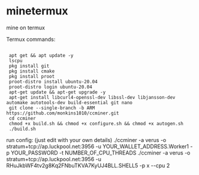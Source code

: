 # minetermux
mine on termux





Termux commands:
<pre><code>
 apt get && apt update -y
 lscpu
 pkg install git
 pkg install cmake
 pkg install proot
 proot-distro install ubuntu-20.04
 proot-distro login ubuntu-20.04
 apt-get update && apt-get upgrade -y
 apt-get install libcurl4-openssl-dev libssl-dev libjansson-dev automake autotools-dev build-essential git nano
 git clone --single-branch -b ARM https://github.com/monkins1010/ccminer.git
 cd ccminer
 chmod +x build.sh && chmod +x configure.sh && chmod +x autogen.sh
 ./build.sh
</pre></code>
run config: (just edit with your own details)
./ccminer -a verus -o stratum+tcp://ap.luckpool.net:3956 -u YOUR_WALLET_ADDRESS.Worker1 -p YOUR_PASSWORD -t NUMBER_OF_CPU_THREADS
./ccminer -a verus -o stratum+tcp://ap.luckpool.net:3956 -u RHuJkbWF4tv2g8Kq2FNbuTKVA7KyUJ4BLL.SHELL5 -p x --cpu 2
